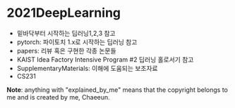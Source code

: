 # 2021DeepLearning
- 밑바닥부터 시작하는 딥러닝1,2,3 참고
- pytorch: 파이토치 1.x로 시작하는 딥러닝 참고
- papers: 리뷰 혹은 구현한 각종 논문들
- KAIST Idea Factory Intensive Program #2 딥러닝 홀로서기 참고
- SupplementaryMaterials: 이해에 도움되는 보조자료
- CS231


**Note**: anything with "explained_by_me" means that the copyright belongs to me and is created by me, Chaeeun.
